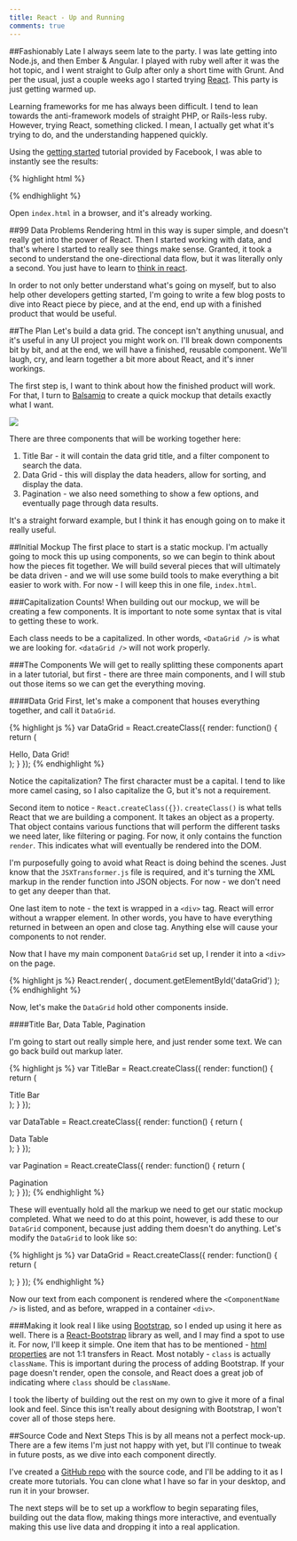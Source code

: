 ```yaml
---
title: React - Up and Running
comments: true
---
```


##Fashionably Late
I always seem late to the party. I was late getting into Node.js, and then Ember & Angular. I played with ruby well after it was the hot topic, and I went straight to Gulp after only a short time with Grunt. And per the usual, just a couple weeks ago I started trying [React](https://facebook.github.io/react/). This party is just getting warmed up.

Learning frameworks for me has always been difficult.  I tend to lean towards the anti-framework models of straight PHP, or Rails-less ruby.  However, trying React, something clicked. I mean, I actually get what it's trying to do, and the understanding happened quickly.

Using the [getting started](https://facebook.github.io/react/docs/getting-started.html) tutorial provided by Facebook, I was able to instantly see the results:

{% highlight html %}
<!DOCTYPE html>
<html>
  <head>
    <script src="https://cdnjs.cloudflare.com/ajax/libs/react/0.13.1/react.min.js"></script>
    <script src="https://cdnjs.cloudflare.com/ajax/libs/react/0.13.1/JSXTransformer.js"></script>
  </head>
  <body>
    <div id="example"></div>
    <script type="text/jsx">
      React.render(
        <h1>Hello, world!</h1>,
        document.getElementById('example')
      );
    </script>
  </body>
</html>
{% endhighlight %}

Open `index.html` in a browser, and it's already working.

##99 Data Problems
Rendering html in this way is super simple, and doesn't really get into the power of React. Then I started working with data, and that's where I started to really see things make sense.  Granted, it took a second to understand the one-directional data flow, but it was literally only a second. You just have to learn to [think in react](http://facebook.github.io/react/docs/thinking-in-react.html).

In order to not only better understand what's going on myself, but to also help other developers getting started, I'm going to write a few blog posts to dive into React piece by piece, and at the end, end up with a finished product that would be useful.

##The Plan
Let's build a data grid.  The concept isn't anything unusual, and it's useful in any UI project you might work on.  I'll break down components bit by bit, and at the end, we will have a finished, reusable component.  We'll laugh, cry, and learn together a bit more about React, and it's inner workings.  

The first step is, I want to think about how the finished product will work. For that, I turn to [Balsamiq](https://balsamiq.com/) to create a quick mockup that details exactly what I want.

<img src="../../../assets/images/data_grid_mockup.png" class="img-responsive" />

There are three components that will be working together here:
1. Title Bar - it will contain the data grid title, and a filter component to search the data.
2. Data Grid - this will display the data headers, allow for sorting, and display the data.
3. Pagination - we also need something to show a few options, and eventually page through data results.

It's a straight forward example, but I think it has enough going on to make it really useful.

##Initial Mockup
The first place to start is a static mockup.  I'm actually going to mock this up using components, so we can begin to think about how the pieces fit together. We will build several pieces that will ultimately be data driven - and we will use some build tools to make everything a bit easier to work with. For now - I will keep this in one file, `index.html`.

###Capitalization Counts!
When building out our mockup, we will be creating a few components.  It is important to note some syntax that is vital to getting these to work.

Each class needs to be a capitalized.  In other words, `<DataGrid />` is what we are looking for. `<dataGrid />` will not work properly.


###The Components
We will get to really splitting these components apart in a later tutorial, but first - there are three main components, and I will stub out those items so we can get the everything moving.

####Data Grid
First, let's make a component that houses everything together, and call it `DataGrid`.  

{% highlight js %}
var DataGrid = React.createClass({
  render: function() {
    return (
      <div>
        Hello, Data Grid!
      </div>
    );
  }
});
{% endhighlight %}

Notice the capitalization? The first character  must be a capital. I tend to like more camel casing, so I also capitalize the G, but it's not a requirement.  

Second item to notice - `React.createClass({})`.  `createClass()` is what tells React that we are building a component.  It takes an object as a property. That object contains various functions that will perform the different tasks we need later, like filtering or paging.  For now, it only contains the function `render`.  This indicates what will eventually be rendered into the DOM.  

I'm purposefully going to avoid what React is doing behind the scenes. Just know that the `JSXTransformer.js` file is required, and it's turning the XML markup in the render function into JSON objects. For now - we don't need to get any deeper than that.

One last item to note - the text is wrapped in a `<div>` tag.  React will error without a wrapper element. In other words, you have to have everything returned in between an open and close tag.  Anything else will cause your components to not render.

Now that I have my main component `DataGrid` set up, I render it into a `<div>` on the page.

{% highlight js %}
React.render(
  <DataGrid />,
  document.getElementById('dataGrid')
);
{% endhighlight %}

Now, let's make the `DataGrid` hold other components inside.

####Title Bar, Data Table, Pagination

I'm going to start out really simple here, and just render some text.  We can go back build out markup later.

{% highlight js %}
var TitleBar = React.createClass({
  render: function() {
    return (
      <div>
        Title Bar
      </div>
    );
  }
});

var DataTable = React.createClass({
  render: function() {
    return (
      <div>
        Data Table
      </div>
    );
  }
});

var Pagination = React.createClass({
  render: function() {
    return (
      <div>
        Pagination
      </div>
    );
  }
});
{% endhighlight %}

These will eventually hold all the markup we need to get our static mockup completed. What we need to do at this point, however, is add these to our `DataGrid` component, because just adding them doesn't do anything. Let's modify the `DataGrid` to look like so:

{% highlight js %}
var DataGrid = React.createClass({
  render: function() {
    return (
      <div>
        <TitleBar />
        <DataTable />
        <Pagination />
      </div>
    );
  }
});
{% endhighlight %}

Now our text from each component is rendered where the `<ComponentName />` is listed, and as before, wrapped in a container `<div>`.  

###Making it look real
I like using [Bootstrap](http://getbootstrap.com/), so I ended up using it here as well. There is a [React-Bootstrap](http://react-bootstrap.github.io/) library as well, and I may find a spot to use it. For now, I'll keep it simple. One item that has to be mentioned - [html properties](https://facebook.github.io/react/docs/tags-and-attributes.html) are not 1:1 transfers in React.  Most notably - `class` is actually `className`. This is important during the process of adding Bootstrap.  If your page doesn't render, open the console, and React does a great job of indicating where `class` should be `className`.

I took the liberty of building out the rest on my own to give it more of a final look and feel. Since this isn't really about designing with Bootstrap, I won't cover all of those steps here.

##Source Code and Next Steps
This is by all means not a perfect mock-up. There are a few items I'm just not happy with yet, but I'll continue to tweak in future posts, as we dive into each component directly.

I've created a [GitHub repo](https://github.com/kellyjandrews/react-tutorial) with the source code, and I'll be adding to it as I create more tutorials.  You can clone what I have so far in your desktop, and run it in your browser.  

The next steps will be to set up a workflow to begin separating files, building out the data flow, making things more interactive, and eventually making this use live data and dropping it into a real application.

